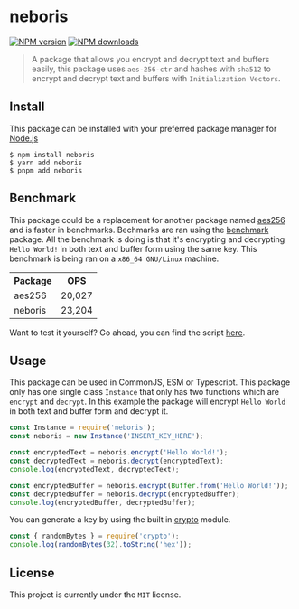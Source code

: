 # neboris
<p>
  <a href="https://www.npmjs.com/package/neboris"><img src="https://img.shields.io/npm/v/neboris?maxAge=3600" alt="NPM version" /></a>
  <a href="https://www.npmjs.com/package/neboris"><img src="https://img.shields.io/npm/dt/neboris?maxAge=3600" alt="NPM downloads" /></a>
</p>

> A package that allows you encrypt and decrypt text and buffers easily, this package uses `aes-256-ctr` and hashes with `sha512` to encrypt and decrypt text and buffers with `Initialization Vectors`.

## Install
This package can be installed with your preferred package manager for [Node.js](https://nodejs.org)
```shell
$ npm install neboris
$ yarn add neboris
$ pnpm add neboris
```

## Benchmark
This package could be a replacement for another package named [aes256](https://npmjs.com/package/aes256) and is faster in benchmarks. Bechmarks are ran using the [benchmark](https://npmjs.com/package/benchmark) package. All the benchmark is doing is that it's encrypting and decrypting `Hello World!` in both text and buffer form using the same key. This benchmark is being ran on a `x86_64 GNU/Linux` machine.

<table>
	<tr>
		<th>Package</th>
		<th>OPS</th>
 	</tr>
 	<tr>
  		<td>aes256</td>
   		<td>20,027</td>
 	</tr>
	<tr>
  		<td>neboris</td>
   		<td>23,204</td>
 	</tr>
 	</tr>
</table>

Want to test it yourself? Go ahead, you can find the script [here](https://github.com/dubfib/neboris/blob/main/test.js).

## Usage
This package can be used in CommonJS, ESM or Typescript. This package only has one single class `Instance` that only has two functions which are `encrypt` and `decrypt`. In this example the package will encrypt `Hello World` in both text and buffer form and decrypt it.
```js
const Instance = require('neboris');
const neboris = new Instance('INSERT_KEY_HERE');

const encryptedText = neboris.encrypt('Hello World!');
const decryptedText = neboris.decrypt(encryptedText);
console.log(encryptedText, decryptedText);

const encryptedBuffer = neboris.encrypt(Buffer.from('Hello World!'));
const decryptedBuffer = neboris.decrypt(encryptedBuffer);
console.log(encryptedBuffer, decryptedBuffer);
```
You can generate a key by using the built in [crypto](https://nodejs.org/api/crypto.html) module.
```js
const { randomBytes } = require('crypto');
console.log(randomBytes(32).toString('hex'));
```

## License
This project is currently under the `MIT` license.